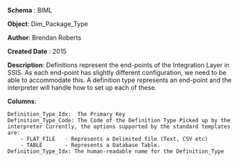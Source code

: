 <div id="pagecontent">
<p><strong>Schema</strong> : BIML</p>
<p><strong>Object</strong>: Dim_Package_Type</p>
<p><strong>Author</strong>: Brendan Roberts</p>
<p><strong>Created Date</strong>    : 2015</p>
<p><strong>Description</strong>: Definitions represent the end-points of
the Integration Layer in SSIS. As each end-point has slightly different
configuration, we need to be able to accommodate this. A definition
type represents an end-point and the interpreter will handle how to set
up each of these.</p>
<p><strong>Columns</strong>:</p>
<pre><code>Definition_Type_Idx:  The Primary Key
Definition_Type_Code: The Code of the Definition Type Picked up by the interpreter Currently, the options supported by the standard templates are:
    - FLAT_FILE   - Represents a Delimited file (Text, CSV etc)
    - TABLE       - Represents a Database Table.
Definition_Type_Idx: The human-readable name for the Definition_Type
</code></pre>
</div>
